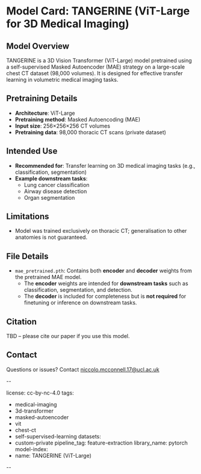 # Model Card: TANGERINE (ViT-Large for 3D Medical Imaging)

## Model Overview
TANGERINE is a 3D Vision Transformer (ViT-Large) model pretrained using a self-supervised Masked Autoencoder (MAE) strategy on a large-scale chest CT dataset (98,000 volumes). It is designed for effective transfer learning in volumetric medical imaging tasks.

## Pretraining Details
- **Architecture**: ViT-Large
- **Pretraining method**: Masked Autoencoding (MAE)
- **Input size**: 256×256×256 CT volumes
- **Pretraining data**: 98,000 thoracic CT scans (private dataset)

## Intended Use
- **Recommended for**: Transfer learning on 3D medical imaging tasks (e.g., classification, segmentation)
- **Example downstream tasks**:
  - Lung cancer classification
  - Airway disease detection
  - Organ segmentation

## Limitations
- Model was trained exclusively on thoracic CT; generalisation to other anatomies is not guaranteed.

## File Details

- `mae_pretrained.pth`: Contains both **encoder** and **decoder** weights from the pretrained MAE model.
  - The **encoder** weights are intended for **downstream tasks** such as classification, segmentation, and detection.
  - The **decoder** is included for completeness but is **not required** for finetuning or inference on downstream tasks.


## Citation
TBD – please cite our paper if you use this model.

## Contact
Questions or issues? Contact [niccolo.mcconnell.17@ucl.ac.uk](mailto:niccolo.mcconnell.17@ucl.ac.uk)

--

license: cc-by-nc-4.0
tags:
  - medical-imaging
  - 3d-transformer
  - masked-autoencoder
  - vit
  - chest-ct
  - self-supervised-learning
datasets:
  - custom-private
pipeline_tag: feature-extraction
library_name: pytorch
model-index:
  - name: TANGERINE (ViT-Large)

--